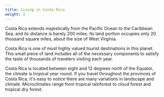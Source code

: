 ```yaml
---
title: Living in Costa Rica
weight: 3
---
```

Costa Rica extends majestically from the Pacific Ocean to the Caribbean Sea, and its distance is barely 200 miles. Its land portion occupies only 20 thousand square miles, about the size of West Virginia.

Costa Rica is one of most highly valued tourist destinations in this planet. This small piece of land includes all of the necessary components to satisfy the taste of thousands of travelers visiting each year.

Costa Rica is located between eight and 12 degrees north of the Equator, the climate is tropical year round. If you travel throughout the provinces of Costa Rica, it's easy to notice there are many variations in landscape and climate. Microclimates range from tropical rainforest to cloud forest and tropical dry forest.
